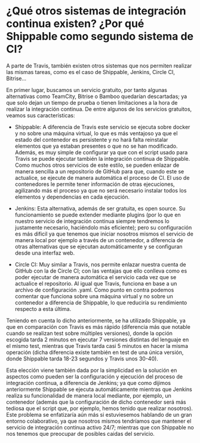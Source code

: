# ¿Qué otros sistemas de integración continua existen? ¿Por qué Shippable como segundo sistema de CI?

A parte de Travis, también existen otros sistemas que nos permiten realizar las mismas tareas, como es el caso de Shippable, Jenkins, Circle CI, Bitrise...

En primer lugar, buscamos un servicio gratuito, por tanto algunas alternativas como TeamCity, Bitrise o Bamboo quedarían descartadas; ya que solo dejan un tiempo de prueba o tienen limitaciones a la hora de realizar la integración continua. De entre algunos de los servicios gratuitos, veamos sus características:

- Shippable: A diferencia de Travis este servicio se ejecuta sobre docker y no sobre una máquina virtual, lo que es más ventajoso ya que el estado del contenedor es persistente y no hará falta reinstalar elementos que ya estaban presentes o que no se han modificado. Además, es muy simple de configurar ya que con el script usado para Travis se puede ejecutar también la integración continua de Shippable. Como muchos otros servicios de este estilo, se pueden enlazar de manera sencilla a un repositorio de GitHub para que, cuando este se actualice, se ejecute de manera automática el proceso de CI. El uso de contenedores le permite tener información de otras ejecuciones, agilizando más el proceso ya que no será necesario instalar todos los elementos y dependencias en cada ejecución.

- Jenkins: Esta alternativa, además de ser gratuita, es open source. Su funcionamiento se puede extender mediante plugins (por lo que en nuestro servicio de integración continua siempre tendremos lo justamente necesario, haciéndolo más eficiente); pero su configuración es más dificil ya que tenemos que iniciar nosotros mismos el servicio de manera local por ejemplo a través de un contenedor, a diferencia de otras alternativas que se ejecutan automáticamente y se configuran desde una interfaz web.

- Circle CI: Muy similar a Travis, nos permite enlazar nuestra cuenta de GitHub con la de Circle CI; con las ventajas que ello conlleva como es poder ejecutar de manera automática el servicio cada vez que se actualice el repositorio. Al igual que Travis, funciona en base a un archivo de configuración .yaml. Como punto en contra podemos comentar que funciona sobre una máquina virtual y no sobre un contenedor a diferencia de Shippable, lo que reduciría su rendimiento respecto a esta última.

Teniendo en cuenta lo dicho anteriormente, se ha utilizado Shippable, ya que en comparación con Travis es más rápido (diferencia más que notable cuando se realizan test sobre múltiples versiones), donde la opción escogida tarda 2 minutos en ejecutar 7 versiones distintas del lenguaje en el mismo test, mientras que Travis tarda casi 5 minutos en hacer la misma operación (dicha diferencia existe también en test de una única versión, donde Shippable tarda 18-23 segundos y Travis unos 30-40).

Esta elección viene también dada por la simplicidad en la solución en aspectos como pueden ser la configuración y ejecución del proceso de integración continua, a diferencia de Jenkins; ya que como dijimos anteriormente Shippable se ejecuta automáticamente mientras que Jenkins realiza su funcionalidad de manera local mediante, por ejemplo, un contenedor (además que la configuración de dicho contenedor será más tediosa que el script que, por ejemplo, hemos tenido que realizar nosotros). Este problema se enfatizaría aún más si estuviesemos hablando de un gran entorno colaborativo, ya que nosotros mismos tendríamos que mantener el servicio de integración continua activo 24/7; mientras que con Shippable no nos tenemos que preocupar de posibles caidas del servicio.
